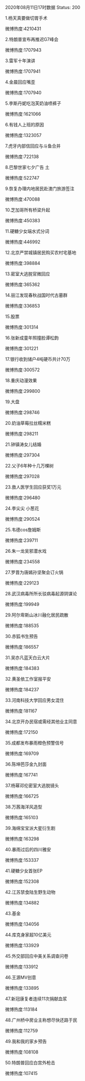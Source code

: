 2020年08月11日17时数据
Status: 200

1.杨天真要做切胃手术

微博热度:4210431

2.特朗普宣布再推迟G7峰会

微博热度:1707943

3.雷军十年演讲

微博热度:1707941

4.金晨回应嘴歪

微博热度:1707940

5.李斯丹妮吃泡芙奶油喷裤子

微博热度:1621066

6.有钱人上班的原因

微博热度:1323057

7.虎牙内部信回应与斗鱼合并

微博热度:722138

8.巴黎世家七夕广告 土

微博热度:522747

9.恢复办理内地居民赴澳门旅游签注

微博热度:470088

10.芝加哥所有桥梁升起

微博热度:450383

11.硬糖少女端水式分词

微博热度:446992

12.北京严禁城镇居民购买农村宅基地

微博热度:398884

13.密室大逃脱官微回应

微博热度:365362

14.丽江发现春秋战国时代古墓群

微博热度:336853

15.股票

微博热度:301314

16.张新成童年照撞脸谭松韵

微博热度:301221

17.银行收到储户4吨硬币共计70万

微博热度:300572

18.重庆动漫效果

微博热度:299800

19.大盘

微博热度:298746

20.奶油草莓拉丝糯米糕

微博热度:298211

21.钟镇涛女儿结婚

微博热度:297304

22.父子6年种十几万棵树

微博热度:297028

23.救人医学生回应获奖1万元

微博热度:296480

24.李尖尖 小葱花

微博热度:290524

25.韦德cos詹姆斯

微博热度:239711

26.朱一龙吴邪潜水戏

微博热度:234558

27.罗晋为唐嫣孙坚聚会订火锅

微博热度:229123

28.武汉病毒所所长驳病毒起源阴谋论

微博热度:199949

29.阿尔卑斯山冰川融化居民疏散

微博热度:188535

30.赤狐书生预告

微博热度:186557

31.吴亦凡蓝天白云大片

微博热度:184383

32.黄圣依工作室报平安

微博热度:184237

33.河南科技大学回应男女混住

微博热度:181167

34.北京开办民宿或需经其他业主同意

微博热度:172150

35.成都发布暴雨橙色预警信号

微博热度:169709

36.陈坤芭莎金九封面

微博热度:167741

37.杨幂邓伦密室大逃脱镜头

微博热度:166725

38.万茜海洋风造型

微博热度:165103

39.海绵宝宝派大星衍生剧

微博热度:163298

40.暴雨过后的四川雅安

微博热度:153337

41.硬糖少女首张EP

微博热度:152308

42.江苏禁食陆生野生动物

微博热度:134882

43.基金

微博热度:134056

44.库克身家超10亿美元

微博热度:133929

45.外交部回应中美关系调查问卷

微博热度:133912

46.王源MV创意

微博热度:133895

47.新冠康复者连续11次捐献血浆

微博热度:113184

48.广州桥中房业主称想尽快还路于民

微博热度:112759

49.我和我的家乡预告

微博热度:108108

50.特朗普回应白宫外枪击

微博热度:107415

